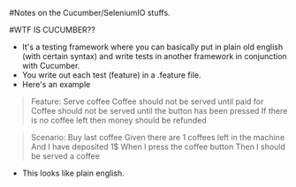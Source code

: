 #Notes on the Cucumber/SeleniumIO stuffs.

#WTF IS CUCUMBER??
- It's a testing framework where you can basically put in plain old english (with certain syntax) and write tests in another framework in conjunction with Cucumber.
- You write out each test (feature) in a .feature file.
- Here's an example

>Feature: Serve coffee
  Coffee should not be served until paid for
  Coffee should not be served until the button has been pressed
  If there is no coffee left then money should be refunded

>Scenario: Buy last coffee
  Given there are 1 coffees left in the machine
  And I have deposited 1$
  When I press the coffee button
  Then I should be served a coffee

- This looks like plain english.
